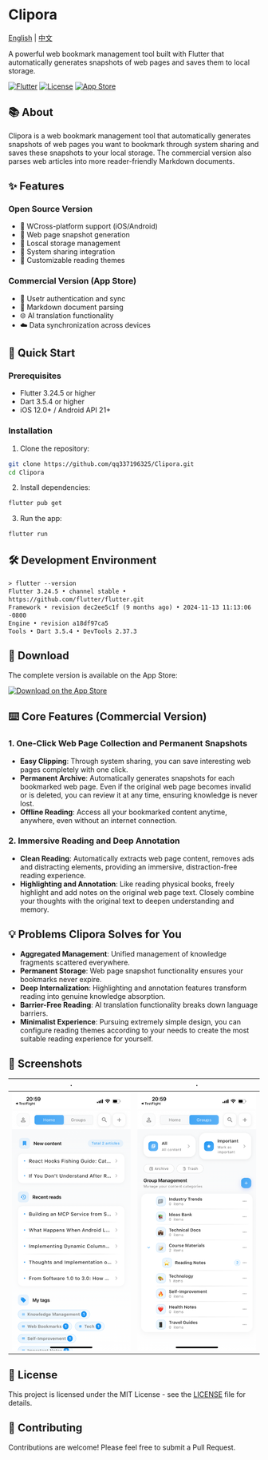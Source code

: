 # Clipora

[English](README.md) | [中文](README-CN.md)

A powerful web bookmark management tool built with Flutter that automatically generates snapshots of web pages and saves them to local storage.

[![Flutter](https://img.shields.io/badge/Flutter-3.24.5-blue.svg)](https://flutter.dev/)
[![License](https://img.shields.io/badge/License-MIT-green.svg)](LICENSE)
[![App Store](https://img.shields.io/badge/App%20Store-Available-blue.svg)](https://apps.apple.com/us/app/clipora-web-clipper-reader/id6747252007)

## 📚 About

Clipora is a web bookmark management tool that automatically generates snapshots of web pages you want to bookmark through system sharing and saves these snapshots to your local storage. The commercial version also parses web articles into more reader-friendly Markdown documents.

## ✨ Features

### Open Source Version

- 📱 WCross-platform support (iOS/Android)
- 📄 Web page snapshot generation
- 💾 Loscal storage management
- 🔄 System sharing integration
- 🎨 Customizable reading themes

### Commercial Version (App Store)

- 🔐 Usetr authentication and sync
- 📝 Markdown document parsing
- 🌐 AI translation functionality
- ☁️ Data synchronization across devices

## 🚀 Quick Start

### Prerequisites

- Flutter 3.24.5 or higher
- Dart 3.5.4 or higher
- iOS 12.0+ / Android API 21+

### Installation

1. Clone the repository:

```bash
git clone https://github.com/qq337196325/Clipora.git
cd Clipora
```

2. Install dependencies:

```bash
flutter pub get
```

3. Run the app:

```bash
flutter run
```

## 🛠 Development Environment

```shell
> flutter --version
Flutter 3.24.5 • channel stable • https://github.com/flutter/flutter.git
Framework • revision dec2ee5c1f (9 months ago) • 2024-11-13 11:13:06 -0800
Engine • revision a18df97ca5
Tools • Dart 3.5.4 • DevTools 2.37.3 
```

## 📱 Download

The complete version is available on the App Store:

[![Download on the App Store](https://developer.apple.com/assets/elements/badges/download-on-the-app-store.svg)](https://apps.apple.com/us/app/clipora-web-clipper-reader/id6747252007)

## ⌨️ Core Features (Commercial Version)

### 1. One-Click Web Page Collection and Permanent Snapshots

- **Easy Clipping**: Through system sharing, you can save interesting web pages completely with one click.
- **Permanent Archive**: Automatically generates snapshots for each bookmarked web page. Even if the original web page becomes invalid or is deleted, you can review it at any time, ensuring knowledge is never lost.
- **Offline Reading**: Access all your bookmarked content anytime, anywhere, even without an internet connection.

### 2. Immersive Reading and Deep Annotation

- **Clean Reading**: Automatically extracts web page content, removes ads and distracting elements, providing an immersive, distraction-free reading experience.
- **Highlighting and Annotation**: Like reading physical books, freely highlight and add notes on the original web page text. Closely combine your thoughts with the original text to deepen understanding and memory.

## 💡 Problems Clipora Solves for You

- **Aggregated Management**: Unified management of knowledge fragments scattered everywhere.
- **Permanent Storage**: Web page snapshot functionality ensures your bookmarks never expire.
- **Deep Internalization**: Highlighting and annotation features transform reading into genuine knowledge absorption.
- **Barrier-Free Reading**: AI translation functionality breaks down language barriers.
- **Minimalist Experience**: Pursuing extremely simple design, you can configure reading themes according to your needs to create the most suitable reading experience for yourself.

## 📸 Screenshots

|                             ·                              |                             ·                              |
| :--------------------------------------------------------: | :--------------------------------------------------------: |
| ![Homepage](docs/img/6c134a5a3d5140031d12f782f9d8fa8a.png) | ![Homepage](docs/img/65ab1b87521c92a357ad628c670b9b03.png) |

## 📄 License

This project is licensed under the MIT License - see the [LICENSE](LICENSE) file for details.

## 🤝 Contributing

Contributions are welcome! Please feel free to submit a Pull Request.
